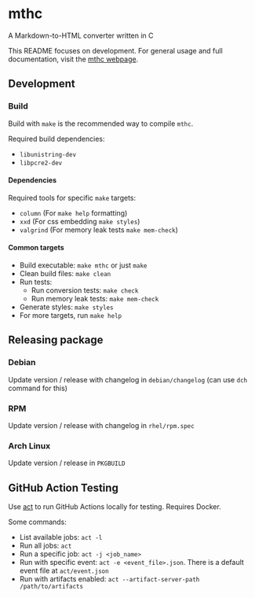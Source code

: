 # mthc

A Markdown-to-HTML converter written in C

This README focuses on development. For general usage and full documentation, visit the [mthc webpage](https://mthc.lmhaw.dev).

## Development

### Build
Build with `make` is the recommended way to compile `mthc`.

Required build dependencies:
- `libunistring-dev`
- `libpcre2-dev`

#### Dependencies
Required tools for specific `make` targets: 
- `column` (For `make help` formatting)
- `xxd` (For css embedding `make styles`)
- `valgrind` (For memory leak tests `make mem-check`)

#### Common targets
- Build executable: `make mthc` or just `make`
- Clean build files: `make clean`
- Run tests:
  - Run conversion tests: `make check`
  - Run memory leak tests: `make mem-check`
- Generate styles: `make styles`
- For more targets, run `make help`

## Releasing package

### Debian
Update version / release with changelog in `debian/changelog` (can use `dch` command for this)

### RPM
Update version / release with changelog in `rhel/rpm.spec`

### Arch Linux
Update version / release in `PKGBUILD`

## GitHub Action Testing
Use [act](https://github.com/nektos/act) to run GitHub Actions locally for testing. Requires Docker.

Some commands:
- List available jobs: `act -l`
- Run all jobs: `act`
- Run a specific job: `act -j <job_name>`
- Run with specific event: `act -e <event_file>.json`. There is a default event file at `act/event.json`
- Run with artifacts enabled: `act --artifact-server-path /path/to/artifacts`
